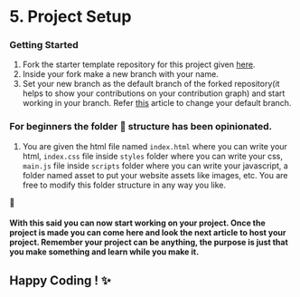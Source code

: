 # 5. Project Setup

### Getting Started

1) Fork the starter template repository for this project given [here](https://github.com/konoha-developers/project-neko-starter). 
2) Inside your fork make a new branch with your name.
3) Set your new branch as the default branch of the forked repository(it helps to show your contributions on your contribution graph) and start working in your branch. Refer [this](https://docs.github.com/en/repositories/configuring-branches-and-merges-in-your-repository/managing-branches-in-your-repository/changing-the-default-branch) article to change your default branch.

### For beginners the folder 📁 structure has been opinionated.

1) You are given the html file named `index.html` where you can write your html, `index.css` file inside `styles` folder where you can write your css, `main.js` file inside `scripts` folder where you can write your javascript, a folder named asset to put your website assets like images, etc. You are free to modify this folder structure in any way you like.

📃
#### With this said you can now start working on your project. Once the project is made you can come here and look the next article to host your project. Remember your project can be anything, the purpose is just that you make something and learn while you make it.

## Happy Coding ! ✨
